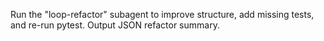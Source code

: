 Run the "loop-refactor" subagent to improve structure, add missing tests, and re-run pytest. Output JSON refactor summary.
